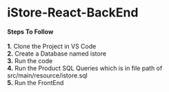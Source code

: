 # iStore-React-BackEnd

**Steps To Follow** <br><br>
  **1.** Clone the Project in VS Code <br>
  **2.** Create a Database named istore <br>
  **3.** Run the code <br>
  **4.** Run the Product SQL Queries which is in file path of src/main/resource/istore.sql <br>
  **5.** Run the FrontEnd <br>

